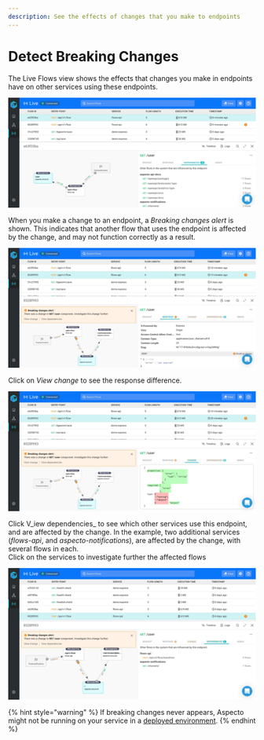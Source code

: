 ```yaml
---
description: See the effects of changes that you make to endpoints
---
```


# Detect Breaking Changes

The Live Flows view shows the effects that changes you make in endpoints have on other services using these endpoints.

![](.gitbook/assets/whatsapp-image-2020-11-08-at-15.30.22-dependencies.jpeg)

When you make a change to an endpoint, a _Breaking changes alert_ is shown. This indicates that another flow that uses the endpoint is affected by the change, and may not function correctly as a result.

![](.gitbook/assets/whatsapp-image-2020-11-08-at-15.40.44-breakingchanges.jpeg)

Click on _View change_ to see the response difference.

![](.gitbook/assets/whatsapp-image-2020-11-08-at-15.40.44-breakingchanges-2.jpeg)

Click V_iew dependencies_ to see which other services use this endpoint, and are affected by the change. In the example, two additional services \(_flows-api_, and _aspecto-notifications_\), are affected by the change, with several flows in each.   
Click on the services to investigate further the affected flows

![](.gitbook/assets/whatsapp-image-2020-11-12-at-15.13.27-dependencies-3.jpeg)



{% hint style="warning" %}
If breaking changes never appears, Aspecto might not be running on your service in a [deployed environment](deployed-environment/deployed-environment-set-up.md).
{% endhint %}

